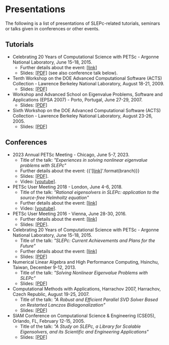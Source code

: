 # Presentations

The following is a list of presentations of SLEPc-related tutorials, seminars or talks given in conferences or other events.

## Tutorials

  * Celebrating 20 Years of Computational Science with PETSc \- Argonne National Laboratory, June 15-18, 2015.
    * Further details about the event: [[link]](https://petsc.gitlab.io/annual-meetings/2015/index.html)
    * Slides: [[PDF]](../_static/slides/tslepc-anl-1p.pdf) (see also conference talk below).
  * Tenth Workshop on the DOE Advanced Computational Software (ACTS) Collection - Lawrence Berkeley National Laboratory, August 18-21, 2009\.
    * Slides: [[PDF]](../_static/slides/slepc-acts2009-1p.pdf)
  * Workshop and Advanced School on Eigenvalue Problems, Software and Applications (EPSA 2007) - Porto, Portugal, June 27-29, 2007.
    * Slides: [[PDF]](../_static/slides/slepc-epsa.pdf)
  * Sixth Workshop on the DOE Advanced Computational Software (ACTS) Collection - Lawrence Berkeley National Laboratory, August 23-26, 2005\.
    * Slides: [[PDF]](../_static/slides/slepc-acts2005-1p.pdf)

## Conferences

  * 2023 Annual PETSc Meeting \- Chicago, June 5-7, 2023.
    * Title of the talk: _"Experiences in solving nonlinear eigenvalue problems with SLEPc"_
    * Further details about the event: {{'[[link]](https://petsc.org/{}/community/meetings/2023)'.format(branch)}}
    * Slides: [[PDF]](https://petsc.gitlab.io/annual-meetings/2023/slides/JoseERoman.pdf).
    * Video: [[youtube]](https://www.youtube.com/watch?v=2qhtMsvYw4o&list=PLgFMPm27S9Jqd9_Nn8YlyNX_fGP3DZuLL&index=9).
  * PETSc User Meeting 2018 \- London, June 4-6, 2018.
    * Title of the talk: _"Rational eigensolvers in SLEPc: application to the source-free Helmholtz equation"_
    * Further details about the event: [[link]](https://petsc.gitlab.io/annual-meetings/2018/index.html)
    * Video: [[youtube]](https://www.youtube.com/watch?v=_oXxqdtVx_s&index=6&list=PLz9uieREhSLPXSORBm2mWWY3C2xGudq4d).
  * PETSc User Meeting 2016 \- Vienna, June 28-30, 2016.
    * Further details about the event: [[link]](https://petsc.gitlab.io/annual-meetings/2016/index.html)
    * Slides: [[PDF]](../_static/slides/vienna16.pdf).
  * Celebrating 20 Years of Computational Science with PETSc \- Argonne National Laboratory, June 15-18, 2015.
    * Title of the talk: _"SLEPc: Current Achievements and Plans for the Future"_
    * Further details about the event: [[link]](https://petsc.gitlab.io/annual-meetings/2015/index.html)
    * Slides: [[PDF]](../_static/slides/slepc-anl-1p.pdf)
  * Numerical Linear Algebra and High Performance Computing, Hsinchu, Taiwan, December 9-12, 2013.
    * Title of the talk: _"Solving Nonlinear Eigenvalue Problems with SLEPc"_
    * Slides: [[PDF]](../_static/slides/nlahpc.pdf)
  * Computational Methods with Applications, Harrachov 2007, Harrachov, Czech Republic, August 19-25, 2007.
    * Title of the talk: _"A Robust and Efficient Parallel SVD Solver Based on Restarted Lanczos Bidiagonalization"_
    * Slides: [[PDF]](../_static/slides/harrachov.pdf)
  * SIAM Conference on Computational Science & Engineering (CSE05), Orlando, FL, February 12-15, 2005.
    * Title of the talk: _"A Study on SLEPc, a Library for Scalable Eigensolvers, and its Scientific and Engineering Applications"_
    * Slides: [[PDF]](../_static/slides/slepc-cse2005-1p.pdf)
